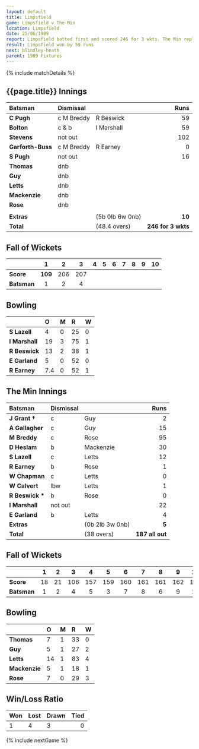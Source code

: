 ```yaml
---
layout: default
title: Limpsfield
game: Limpsfield v The Min
location: Limpsfield
date: 25/06/1989
report: Limpsfield batted first and scored 246 for 3 wkts. The Min replied with 187 all out
result: Limpsfield won by 59 runs
next: blindley-heath
parent: 1989 Fixtures
---
```


{% include matchDetails %}

## {{page.title}} Innings

| Batsman | Dismissal |  | Runs |
|:---|:---|---|---:|
| **C Pugh** | c M Breddy | R Beswick | 59 |
| **Bolton** | c & b | I Marshall | 59 |
| **Stevens** | not out |  | 102 |
| **Garforth-Buss** | c M Breddy | R Earney | 0 |
| **S Pugh** | not out |  | 16 |
| **Thomas** | dnb |  |  |
| **Guy** | dnb |  |  |
| **Letts** | dnb |  |  |
| **Mackenzie** | dnb |  |  |
| **Rose** | dnb |  |  |
|  |  |  |  |
| **Extras** | | (5b 0lb 6w 0nb) | **10** |
| **Total** | | (48.4 overs) | **246 for 3 wkts** |

## Fall of Wickets

| | 1 | 2 | 3 | 4 | 5 | 6 | 7 | 8 | 9 | 10 |
|---|:---:|:---:|:---:|:---:|:---:|:---:|:---:|:---:|:---:|:---:|
| **Score** | **109** | 206 | 207 |  |  |  |  |  |  |  |
| **Batsman** | 1 | 2 | 4 |  |  |  |  |  |  |  |

## Bowling

| | O | M | R | W |
|---|:---|:---|:---|:---|
| **S Lazell** | 4 | 0 | 25 | 0 |
| **I Marshall** | 19 | 3 | 75 | 1 |
| **R Beswick** | 13 | 2 | 38 | 1 |
| **E Garland** | 5 | 0 | 52 | 0 |
| **R Earney** | 7.4 | 0 | 52 | 1 |

## The Min Innings

| Batsman | Dismissal |  | Runs |
|:---|:---|---|---:|
| **J Grant &#8224;** | c | Guy | 2 |
| **A Gallagher** | c | Guy | 15 |
| **M Breddy** | c | Rose | 95 |
| **D Heslam** | b | Mackenzie | 30 |
| **S Lazell** | c  | Letts | 12 |
| **R Earney** | b | Rose | 1 |
| **W Chapman** | c | Letts | 0 |
| **W Calvert** | lbw | Letts | 1 |
| **R Beswick &#42;** | b | Rose | 0 |
| **I Marshall** | not out |  | 22 |
| **E Garland** | b | Letts | 4 |
| **Extras** | | (0b 2lb 3w 0nb) | **5** |
| **Total** | | (38 overs) | **187 all out** |

## Fall of Wickets

| | 1 | 2 | 3 | 4 | 5 | 6 | 7 | 8 | 9 | 10 |
|---|:---:|:---:|:---:|:---:|:---:|:---:|:---:|:---:|:---:|:---:|
| **Score** | 18 | 21 | 106 | 157 | 159 | 160 | 161 | 161 | 162 | 187 |
| **Batsman** | 1 | 2 | 4 | 5 | 3 | 7 | 8 | 6 | 9 | 11 |

## Bowling

| | O | M | R | W |
|---|:---|:---|:---|:---|
| **Thomas** | 7 | 1 | 33 | 0 |
| **Guy** | 5 | 1 | 27 | 2 |
| **Letts** | 14 | 1 | 83 | 4 |
| **Mackenzie** | 5 | 1 | 18 | 1 |
| **Rose** | 7 | 0 | 29 | 3 |

## Win/Loss Ratio

| Won | Lost | Drawn | Tied |
|:---|:---|:---|---:|
| 1 | 4 | 3 | 0 |

{% include nextGame %}